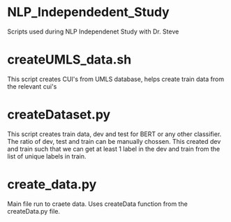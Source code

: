 # NLP_Independedent_Study
Scripts used during NLP Independenet Study with Dr. Steve

# createUMLS_data.sh
This script creates CUI's from UMLS database, helps create train data from the relevant cui's

# createDataset.py
This script creates train data, dev and test for BERT or any other classifier. The ratio of dev, test and train can be manually chossen. This created dev and train such that we can get at least 1 label in the dev and train from the list of unique labels in train.

# create_data.py
Main file run to craete data. Uses createData function from the createData.py file.
